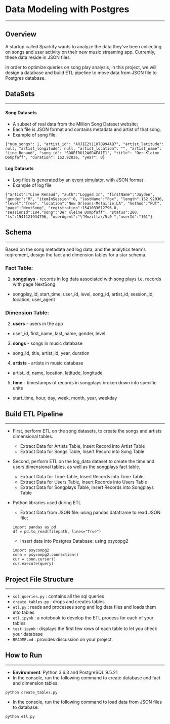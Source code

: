 # Data Modeling with Postgres
---

## Overview

A startup called Sparkify wants to analyze the data they've been collecting on songs and user activity on their new music streaming app. Currently, these data reside in JSON files.

In order to optimize queries on song play analysis, in this project, we will design a database and build ETL pipeline to move data from JSON file to Postgres database.
                                                

## DataSets
---

#### Song Datasets
 - A subset of real data from the Million Song Dataset website; 
 - Each file is JSON format and contains metadata and artist of that song. 
 - Example of song file:

``` 
{"num_songs": 1, "artist_id": "ARJIE2Y1187B994AB7", "artist_latitude": null, "artist_longitude": null, "artist_location": "", "artist_name": "Line Renaud", "song_id": "SOUPIRU12A6D4FA1E1", "title": "Der Kleine Dompfaff", "duration": 152.92036, "year": 0}
```
#### Log Datasets
 - Log files is generated by an [event simulator](https://github.com/Interana/eventsim), with JSON format 
 - Example of log file
```
{"artist":"Line Renaud", "auth":"Logged In", "firstName":"Jayden", "gender":"M", "itemInSession":0, "lastName":"Fox", "length":152.92036, "level":"free", "location":"New Orleans-Metairie,LA", "method":"PUT", "page":"NextSong", "registration":1541033612796.0, "sessionId":184,"song":"Der Kleine Dompfaff", "status":200, "ts":1541121934796, "userAgent":"\"Mozilla\/5.0 ","userId":"101"}
```


## Schema
---
Based on the song metadata and log data, and the analytics team's reqirement, design the fact and dimension tables for a star schema. 

### Fact Table:
1. **songplays** - records in log data associated with song plays i.e. records with page NextSong
 - songplay_id, start_time, user_id, level, song_id, artist_id, session_id, location, user_agent

### Dimension Table:
2. **users** - users in the app
 - user_id, first_name, last_name, gender, level

3. **songs** - songs in music database
 - song_id, title, artist_id, year, duration

4. **artists** - artists in music database
 - artist_id, name, location, latitude, longitude

5. **time** - timestamps of records in songplays broken down into specific units
 - start_time, hour, day, week, month, year, weekday


## Build ETL Pipeline
---
- First, perform ETL on the song datasets, to create the songs and artists dimensional tables.
    - Extract Data for Artists Table, Insert Record into Artist Table
    - Extract Data for Songs Table, Insert Record into Song Table
    
- Second, perform ETL on the log_data dataset to create the time and users dimensional tables, as well as the songplays fact table.
    - Extract Data for Time Table, Insert Records into Time Table
    - Extract Data for Users Table, Insert Records into Users Table
    - Extract Data for Songplays Table,  Insert Records into Songplays Table
    
- Python libraries used during ETL 
    - Extract Data from JSON file: using pandas dataframe to read JSON file; 
    
    ```
    import pandas as pd
    df = pd.to_read(filepath, lines="True")
    ```
    
    - Insert data into Postgres Database: using psycopg2
    
    ```
    import psyconpg2
    conn = psyconpg2.connection()
    cur = conn.cursor()
    cur.execute(query)
    ```

## Project File Structure
---

- `sql_queries.py` : contains all the sql queries 
- `create_tables.py` : drops and creates tables
- `etl.py` : reads and processes song and log data files and loads them into tables
- `etl.ipynb` : a notebook to develop the ETL process for each of your tables 
- `test.ipynb` : displays the first few rows of each table to let you check your database
- `README.md` :  provides discussion on your project.



## How to Run
---
- **Environment**: Python 3.6.3  and PostgreSQL 9.5.21
- In the console, run the following command to create database and fact and dimension tables:

```
python create_tables.py
```
- In the console, run the following command to load data from JSON files to database:

```
python etl.py
```



 
